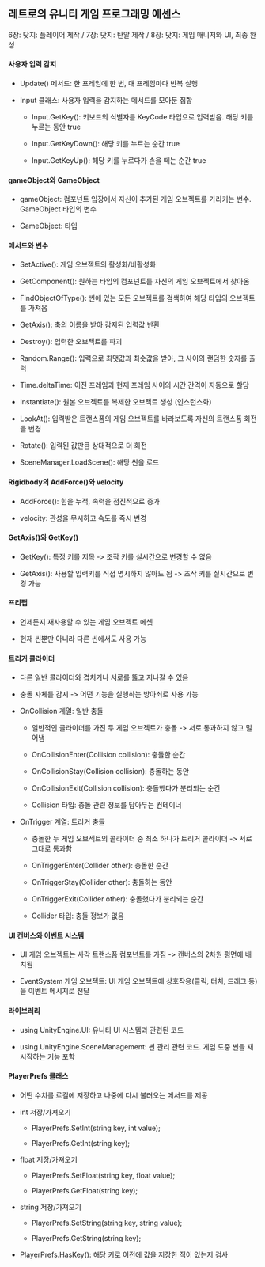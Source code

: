 ## 레트로의 유니티 게임 프로그래밍 에센스

6장: 닷지: 플레이어 제작 / 7장: 닷지: 탄알 제작 / 8장: 닷지: 게임 매니저와 UI, 최종 완성

#### 사용자 입력 감지

- Update() 메서드: 한 프레임에 한 번, 매 프레임마다 반복 실행

- Input 클래스: 사용자 입력을 감지하는 메서드를 모아둔 집합

  - Input.GetKey(): 키보드의 식별자를 KeyCode 타입으로 입력받음. 해당 키를 누르는 동안 true

  - Input.GetKeyDown(): 해당 키를 누르는 순간 true

  - Input.GetKeyUp(): 해당 키를 누르다가 손을 떼는 순간 true

#### gameObject와 GameObject

- gameObject: 컴포넌트 입장에서 자신이 추가된 게임 오브젝트를 가리키는 변수. GameObject 타입의 변수

- GameObject: 타입

#### 메서드와 변수

- SetActive(): 게임 오브젝트의 활성화/비활성화

- GetComponent(): 원하는 타입의 컴포넌트를 자신의 게임 오브젝트에서 찾아옴

- FindObjectOfType(): 씬에 있는 모든 오브젝트를 검색하여 해당 타입의 오브젝트를 가져옴

- GetAxis(): 축의 이름을 받아 감지된 입력값 반환

- Destroy(): 입력한 오브젝트를 파괴

- Random.Range(): 입력으로 최댓값과 최솟값을 받아, 그 사이의 랜덤한 숫자를 출력

- Time.deltaTime: 이전 프레임과 현재 프레임 사이의 시간 간격이 자동으로 할당

- Instantiate(): 원본 오브젝트를 복제한 오브젝트 생성 (인스턴스화)

- LookAt(): 입력받은 트랜스폼의 게임 오브젝트를 바라보도록 자신의 트랜스폼 회전을 변경

- Rotate(): 입력된 값만큼 상대적으로 더 회전

- SceneManager.LoadScene(): 해당 씬을 로드

#### Rigidbody의 AddForce()와 velocity

- AddForce(): 힘을 누적, 속력을 점진적으로 증가

- velocity: 관성을 무시하고 속도를 즉시 변경

#### GetAxis()와 GetKey()

- GetKey(): 특정 키를 지목 -> 조작 키를 실시간으로 변경할 수 없음

- GetAxis(): 사용할 입력키를 직접 명시하지 않아도 됨 -> 조작 키를 실시간으로 변경 가능

#### 프리팹

- 언제든지 재사용할 수 있는 게임 오브젝트 에셋

- 현재 씬뿐만 아니라 다른 씬에서도 사용 가능

#### 트리거 콜라이더

- 다른 일반 콜라이더와 겹치거나 서로를 뚫고 지나갈 수 있음

- 충돌 자체를 감지 -> 어떤 기능을 실행하는 방아쇠로 사용 가능

- OnCollision 계열: 일반 충돌

  - 일반적인 콜라이더를 가진 두 게임 오브젝트가 충돌 -> 서로 통과하지 않고 밀어냄
  
  - OnCollisionEnter(Collision collision): 충돌한 순간
  
  - OnCollisionStay(Collision collision): 충돌하는 동안

  - OnCollisionExit(Collision collision): 충돌했다가 분리되는 순간
  
  - Collision 타입: 충돌 관련 정보를 담아두는 컨테이너

- OnTrigger 계열: 트리거 충돌

  - 충돌한 두 게임 오브젝트의 콜라이더 중 최소 하나가 트리거 콜라이더 -> 서로 그대로 통과함
  
  - OnTriggerEnter(Collider other): 충돌한 순간
  
  - OnTriggerStay(Collider other): 충돌하는 동안
  
  - OnTriggerExit(Collider other): 충돌했다가 분리되는 순간
  
  - Collider 타입: 충돌 정보가 없음

#### UI 캔버스와 이벤트 시스템

- UI 게임 오브젝트는 사각 트랜스폼 컴포넌트를 가짐 -> 캔버스의 2차원 평면에 배치됨

- EventSystem 게임 오브젝트: UI 게임 오브젝트에 상호작용(클릭, 터치, 드래그 등)을 이벤트 메시지로 전달

#### 라이브러리

- using UnityEngine.UI: 유니티 UI 시스템과 관련된 코드

- using UnityEngine.SceneManagement: 씬 관리 관련 코드. 게임 도중 씬을 재시작하는 기능 포함

#### PlayerPrefs 클래스

- 어떤 수치를 로컬에 저장하고 나중에 다시 불러오는 메서드를 제공

- int 저장/가져오기

  - PlayerPrefs.SetInt(string key, int value);

  - PlayerPrefs.GetInt(string key);

- float 저장/가져오기

  - PlayerPrefs.SetFloat(string key, float value);

  - PlayerPrefs.GetFloat(string key);

- string 저장/가져오기

  - PlayerPrefs.SetString(string key, string value);

  - PlayerPrefs.GetString(string key);

- PlayerPrefs.HasKey(): 해당 키로 이전에 값을 저장한 적이 있는지 검사
